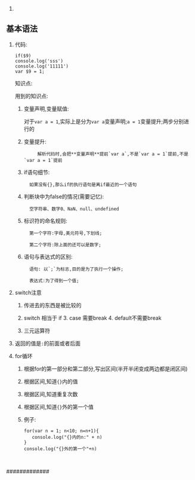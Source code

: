 

1. ​






## 基本语法

1. 代码:

   ```
   if($9)
   console.log('sss')
   console.log('11111')
   var $9 = 1;
   ```

   知识点:

   用到的知识点:

   1.    变量声明,变量赋值: 

         对于`var a = 1`,实际上是分为`var a`变量声明;`a = 1`变量提升;两步分别进行的

   2.    变量提升: 

                  解析代码时,会把**变量声明**提前`var a`,不是`var a = 1`提前,不是`var a = 1`提前

   3.    if语句细节:

               如果没有{},那么if的执行语句是离if最近的一个语句

   4.    判断块中为false的情况(需要记忆):

               空字符串、数字0、NaN、null、undefined

   5.    标识符的命名规则:

               第一个字符:字母,美元符号,下划线;

               第二个字符:除上面的还可以是数字;

   6.    语句与表达式的区别:

               语句: 以`;`为标志,目的是为了执行一个操作;

               表达式:为了得到一个值;



2. switch注意


   1. 传进去的东西是被比较的
   2. switch 相当于 if
      3. case 需要break
      4. default不需要break

   3. 三元运算符


1.    返回的值是`:`的前面或者后面

2.    for循环

      1. 根据for的第一部分和第二部分,写出区间(半开半闭变成两边都是闭区间)

      2. 根据区间,知道`{}`内的值

      3. 根据区间,知道重复次数

      4. 根据区间,知道`{}`外的第一个值

      5. 例子:

         ```
         for(var n = 1; n<10; n=n+1){
         	console.log("{}内的n:" + n)
         }
         console.log("{}外的第一个"+n)
         ```

         ​






#############